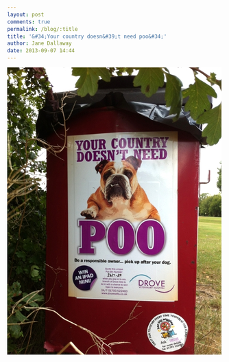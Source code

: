 ```yaml
---
layout: post
comments: true
permalink: /blog/:title
title: '&#34;Your country doesn&#39;t need poo&#34;'
author: Jane Dallaway
date: 2013-09-07 14:44
---
```


<div><a href="/media/Rtp_photo.JPG"><img src="/media/Rtp_thumb_photo.JPG" width="500" height="669"/></a></div>



 
      
